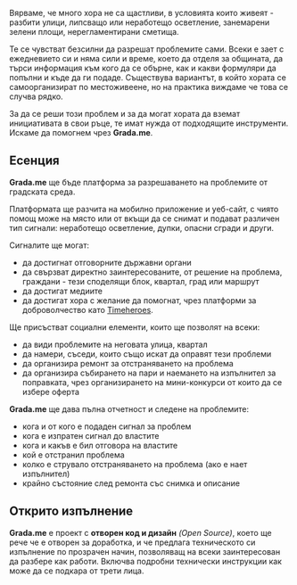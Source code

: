 Вярваме, че много хора не са щастливи, в условията които живеят - разбити улици, липсващо или неработещо осветление, занемарени зелени площи, нерегламентирани сметища.

Те се чувстват безсилни да разрешат проблемите сами. Всеки е зает с ежедневието си и няма сили и време, което да отделя за общината, да търси информация към кого да се обърне, как и какви формуляри да попълни и къде да ги подаде. Съществува вариантът, в който хората се самоорганизират по местоживеене, но на практика виждаме че това се случва рядко.

За да се реши този проблем и за да могат хората да вземат инициативата в свои ръце, те имат нужда от подходящите инструменти. Искаме да помогнем чрез __Grada.me__.

## Есенция

__Grada.me__ ще бъде платформа за разрешаването на проблемите от градската среда. 

Платформата ще разчита на мобилно приложение и уеб-сайт, с чиято помощ може на място или от вкъщи да се снимат и подават различен тип сигнали: неработещо осветление, дупки, опасни сгради и други. 

Сигналите ще могат:
 - да достигнат отговорните държавни органи
 - да свързват директно заинтересованите, от решение на проблема, граждани - тези споделящи блок, квартал, град или маршрут
 - да достигат медиите 
 - да достигат хора с желание да помогнат, чрез платформи за доброволчество като [Timeheroes](https://timeheroes.org/).

Ще присъстват социални елементи, които ще позволят на всеки:

 - да види проблемите на неговата улица, квартал
 - да намери, съседи, които също искат да оправят тези проблеми
 - да организира ремонт за отстраняването на проблема
 - да организира събирането на пари и наемането на изпълнител за поправката, чрез организирането на мини-конкурси от които да се избере оферта

__Grada.me__ ще дава пълна отчетност и следене на проблемите:

 - кога и от кого е подаден сигнал за проблем
 - кога е изпратен сигнал до властите
 - кога и какъв е бил отговора на властите
 - кой е отстранил проблема
 - колко е струвало отстраняването на проблема (ако е нает изпълнител)
 - крайно състояние след ремонта със снимка и описание

## Открито изпълнение

__Grada.me__ е проект с __отворен код и дизайн__ _(Open Source)_, което ще рече че е отворен за доработка, и че предлага техническото си изпълнение по прозрачен начин, позволяващ на всеки заинтересован да разбере как работи. Включва подробни технически инструкции как може да се подкара от трети лица.